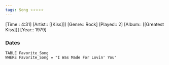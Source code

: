 ```yaml
---
tags: Song ⭐⭐⭐⭐⭐ 
---
```

[Time:: 4:31]
[Artist:: [[Kiss]]]
[Genre:: Rock]
[Played:: 2]
[Album:: [[Greatest Kiss]]]
[Year:: 1979]
### Dates
````dataview
TABLE Favorite_Song
WHERE Favorite_Song = "I Was Made For Lovin' You"
````